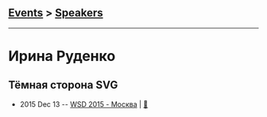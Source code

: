 ## [Events](../README.md) > [Speakers](../speakers.md)
---

# Ирина Руденко

## Тёмная сторона SVG
- 2015 Dec 13 -- [WSD 2015 - Москва](https://www.youtube.com/watch?v=pnWy3c3F-t8)  | [:notebook:](https://wsd.events/2015/12/13/pres/svg-dark-side.pdf)  
